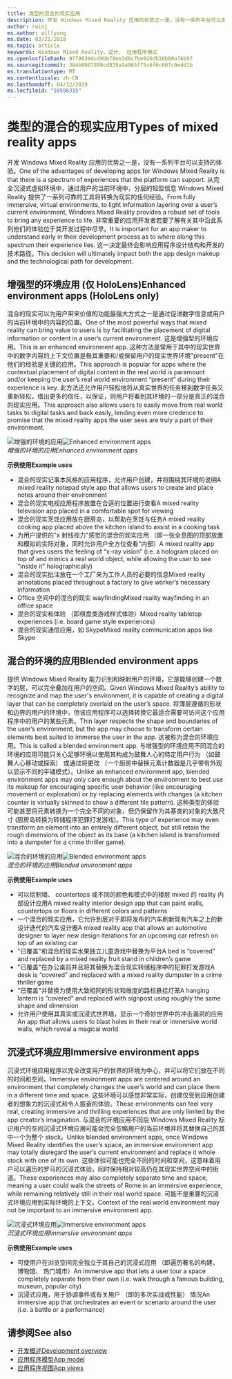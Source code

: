 ```yaml
---
title: 类型的混合的现实应用
description: 开发 Windows Mixed Reality 应用的优势之一是，没有一系列平台可以支持完全沉浸式虚拟环境中，到通过用户的当前 environmentl 浅信息分层的体验。
author: rwinj
ms.author: willyang
ms.date: 03/21/2018
ms.topic: article
keywords: Windows Mixed Reality，设计、 应用程序模式
ms.openlocfilehash: 97f8039dcd9bbf8ee3d6c7be926db16b60a76b97
ms.sourcegitcommit: 384b0087899cd835a3a965f75c6f6c607c9edd1b
ms.translationtype: MT
ms.contentlocale: zh-CN
ms.lasthandoff: 04/12/2019
ms.locfileid: "59590335"
---
```

# <a name="types-of-mixed-reality-apps"></a><span data-ttu-id="57bbb-104">类型的混合的现实应用</span><span class="sxs-lookup"><span data-stu-id="57bbb-104">Types of mixed reality apps</span></span>

<span data-ttu-id="57bbb-105">开发 Windows Mixed Reality 应用的优势之一是，没有一系列平台可以支持的体验。</span><span class="sxs-lookup"><span data-stu-id="57bbb-105">One of the advantages of developing apps for Windows Mixed Reality is that there is a spectrum of experiences that the platform can support.</span></span> <span data-ttu-id="57bbb-106">从完全沉浸式虚拟环境中，通过用户的当前环境中，分层的轻型信息 Windows Mixed Reality 提供了一系列可靠的工具将转换为现实的任何经验。</span><span class="sxs-lookup"><span data-stu-id="57bbb-106">From fully immersive, virtual environments, to light information layering over a user’s current environment, Windows Mixed Reality provides a robust set of tools to bring any experience to life.</span></span> <span data-ttu-id="57bbb-107">非常重要的应用开发者若要了解有关其中沿此系列他们的体验位于其开发过程中尽早。</span><span class="sxs-lookup"><span data-stu-id="57bbb-107">It is important for an app maker to understand early in their development process as to where along this spectrum their experience lies.</span></span> <span data-ttu-id="57bbb-108">这一决定最终会影响应用程序设计结构和开发的技术路径。</span><span class="sxs-lookup"><span data-stu-id="57bbb-108">This decision will ultimately impact both the app design makeup and the technological path for development.</span></span>

## <a name="enhanced-environment-apps-hololens-only"></a><span data-ttu-id="57bbb-109">增强型的环境应用 (仅 HoloLens)</span><span class="sxs-lookup"><span data-stu-id="57bbb-109">Enhanced environment apps (HoloLens only)</span></span>

<span data-ttu-id="57bbb-110">混合的现实可以为用户带来价值的功能最强大方式之一是通过促进数字信息或用户的当前环境中的内容的位置。</span><span class="sxs-lookup"><span data-stu-id="57bbb-110">One of the most powerful ways that mixed reality can bring value to users is by facilitating the placement of digital information or content in a user’s current environment.</span></span> <span data-ttu-id="57bbb-111">这是增强型的环境应用。</span><span class="sxs-lookup"><span data-stu-id="57bbb-111">This is an enhanced environment app.</span></span> <span data-ttu-id="57bbb-112">这种方法是常用于其中的现实世界中的数字内容的上下文位置是极其重要和/或保留用户的现实世界环境"present"在他们的经验是关键的应用。</span><span class="sxs-lookup"><span data-stu-id="57bbb-112">This approach is popular for apps where the contextual placement of digital content in the real world is paramount and/or keeping the user’s real world environment “present” during their experience is key.</span></span> <span data-ttu-id="57bbb-113">此方法还允许用户轻松地将从真实世界的任务移到数字任务又重新轻松，借出更多的信任，以保证，则用户将看到其环境的一部分是真正的混合的现实应用。</span><span class="sxs-lookup"><span data-stu-id="57bbb-113">This approach also allows users to easily move from real world tasks to digital tasks and back easily, lending even more credence to promise that the mixed reality apps the user sees are truly a part of their environment.</span></span>

<span data-ttu-id="57bbb-114">![增强的环境的应用](images/enhancedenvironmentapps-640px.jpg)</span><span class="sxs-lookup"><span data-stu-id="57bbb-114">![Enhanced environment apps](images/enhancedenvironmentapps-640px.jpg)</span></span><br>
<span data-ttu-id="57bbb-115">*增强的环境的应用*</span><span class="sxs-lookup"><span data-stu-id="57bbb-115">*Enhanced environment apps*</span></span>

<span data-ttu-id="57bbb-116">**示例使用**</span><span class="sxs-lookup"><span data-stu-id="57bbb-116">**Example uses**</span></span>
* <span data-ttu-id="57bbb-117">混合的现实记事本风格的应用程序，允许用户创建，并将围绕其环境的说明</span><span class="sxs-lookup"><span data-stu-id="57bbb-117">A mixed reality notepad style app that allows users to create and place notes around their environment</span></span>
* <span data-ttu-id="57bbb-118">混合的现实电视应用程序放置在合适的位置进行查看</span><span class="sxs-lookup"><span data-stu-id="57bbb-118">A mixed reality television app placed in a comfortable spot for viewing</span></span>
* <span data-ttu-id="57bbb-119">混合的现实烹饪应用放在厨房岛，以帮助在烹饪与任务</span><span class="sxs-lookup"><span data-stu-id="57bbb-119">A mixed reality cooking app placed above the kitchen island to assist in a cooking task</span></span>
* <span data-ttu-id="57bbb-120">为用户提供的"x 射线视力"感觉的混合的现实应用 （即一张全息图的顶部放置和模拟的实际对象，同时允许用户全方位查看"内部）</span><span class="sxs-lookup"><span data-stu-id="57bbb-120">A mixed reality app that gives users the feeling of “x-ray vision” (i.e. a hologram placed on top of and mimics a real world object, while allowing the user to see “inside it” holographically)</span></span>
* <span data-ttu-id="57bbb-121">混合的现实批注放在一个工厂来为工作人员的必要的信息</span><span class="sxs-lookup"><span data-stu-id="57bbb-121">Mixed reality annotations placed throughout a factory to give worker’s necessary information</span></span>
* <span data-ttu-id="57bbb-122">Office 空间中的混合的现实 wayfinding</span><span class="sxs-lookup"><span data-stu-id="57bbb-122">Mixed reality wayfinding in an office space</span></span>
* <span data-ttu-id="57bbb-123">混合的现实和体验 （即棋盘类游戏样式体验）</span><span class="sxs-lookup"><span data-stu-id="57bbb-123">Mixed reality tabletop experiences (i.e. board game style experiences)</span></span>
* <span data-ttu-id="57bbb-124">混合的现实通信应用，如 Skype</span><span class="sxs-lookup"><span data-stu-id="57bbb-124">Mixed reality communication apps like Skype</span></span>

## <a name="blended-environment-apps"></a><span data-ttu-id="57bbb-125">混合的环境的应用</span><span class="sxs-lookup"><span data-stu-id="57bbb-125">Blended environment apps</span></span>

<span data-ttu-id="57bbb-126">提供 Windows Mixed Reality 能力识别和映射用户的环境，它是能够创建一个数字的层，可以完全叠加在用户的空间。</span><span class="sxs-lookup"><span data-stu-id="57bbb-126">Given Windows Mixed Reality’s ability to recognize and map the user's environment, it is capable of creating a digital layer that can be completely overlaid on the user’s space.</span></span> <span data-ttu-id="57bbb-127">将薄层遵循的形状和边界的用户的环境中，但该应用程序可以选择转换它最适合需要可访问这个应用程序中的用户的某些元素。</span><span class="sxs-lookup"><span data-stu-id="57bbb-127">Thin layer respects the shape and boundaries of the user’s environment, but the app may choose to transform certain elements best suited to immerse the user in the app.</span></span> <span data-ttu-id="57bbb-128">这被称为混合的环境应用。</span><span class="sxs-lookup"><span data-stu-id="57bbb-128">This is called a blended environment app.</span></span> <span data-ttu-id="57bbb-129">与增强型的环境应用不同混合的环境的应用可能只关心足够环境以使用其构成为鼓舞人心的特定用户行为 （如鼓舞人心移动或探索） 或通过将更改 （一个厨房中替换元素计数器是几乎带有外观以显示不同的平铺模式）。</span><span class="sxs-lookup"><span data-stu-id="57bbb-129">Unlike an enhanced environment app, blended environment apps may only care enough about the environment to best use its makeup for encouraging specific user behavior (like encouraging movement or exploration) or by replacing elements with changes (a kitchen counter is virtually skinned to show a different tile pattern).</span></span> <span data-ttu-id="57bbb-130">这种类型的体验可能甚至将元素转换为一个完全不同的对象，但仍保留作为其基类的对象的大致尺寸 (厨房岛转换为转储程序犯罪打发游戏)。</span><span class="sxs-lookup"><span data-stu-id="57bbb-130">This type of experience may even transform an element into an entirely different object, but still retain the rough dimensions of the object as its base (a kitchen island is transformed into a dumpster for a crime thriller game).</span></span>

<span data-ttu-id="57bbb-131">![混合的环境的应用](images/blendedenvironmentapps-640px.jpg)</span><span class="sxs-lookup"><span data-stu-id="57bbb-131">![Blended environment apps](images/blendedenvironmentapps-640px.jpg)</span></span><br>
<span data-ttu-id="57bbb-132">*混合的环境的应用*</span><span class="sxs-lookup"><span data-stu-id="57bbb-132">*Blended environment apps*</span></span>

<span data-ttu-id="57bbb-133">**示例使用**</span><span class="sxs-lookup"><span data-stu-id="57bbb-133">**Example uses**</span></span>
* <span data-ttu-id="57bbb-134">可以绘制墙、 countertops 或不同的颜色和模式中的楼层 mixed 的 reality 内部设计应用</span><span class="sxs-lookup"><span data-stu-id="57bbb-134">A mixed reality interior design app that can paint walls, countertops or floors in different colors and patterns</span></span>
* <span data-ttu-id="57bbb-135">一个混合的现实应用，它允许到层对于即将发布的汽车刷新现有汽车之上的新设计迭代的汽车设计器</span><span class="sxs-lookup"><span data-stu-id="57bbb-135">A mixed reality app that allows an automotive designer to layer new design iterations for an upcoming car refresh on top of an existing car</span></span>
* <span data-ttu-id="57bbb-136">"已覆盖"和混合的现实水果独立儿童游戏中替换为平台</span><span class="sxs-lookup"><span data-stu-id="57bbb-136">A bed is “covered” and replaced by a mixed reality fruit stand in children’s game</span></span>
* <span data-ttu-id="57bbb-137">"已覆盖"在办公桌前并且将其替换为混合现实转储程序中的犯罪打发游戏</span><span class="sxs-lookup"><span data-stu-id="57bbb-137">A desk is “covered” and replaced with a mixed reality dumpster in a crime thriller game</span></span>
* <span data-ttu-id="57bbb-138">"已覆盖"并替换为使用大致相同的形状和维度的路标悬挂灯笼</span><span class="sxs-lookup"><span data-stu-id="57bbb-138">A hanging lantern is “covered” and replaced with signpost using roughly the same shape and dimension</span></span>
* <span data-ttu-id="57bbb-139">允许用户使用其真实或沉浸式世界墙，显示一个奇妙世界中的冲击漏洞的应用</span><span class="sxs-lookup"><span data-stu-id="57bbb-139">An app that allows users to blast holes in their real or immersive world walls, which reveal a magical world</span></span>

## <a name="immersive-environment-apps"></a><span data-ttu-id="57bbb-140">沉浸式环境应用</span><span class="sxs-lookup"><span data-stu-id="57bbb-140">Immersive environment apps</span></span>

<span data-ttu-id="57bbb-141">沉浸式环境应用程序以完全改变用户的世界的环境为中心，并可以将它们放在不同的时间和空间。</span><span class="sxs-lookup"><span data-stu-id="57bbb-141">Immersive environment apps are centered around an environment that completely changes the user’s world and can place them in a different time and space.</span></span> <span data-ttu-id="57bbb-142">这些环境可以感觉非常实际，创建仅受到应用创建者的想象力的沉浸式和令人振奋的体验。</span><span class="sxs-lookup"><span data-stu-id="57bbb-142">These environments can feel very real, creating immersive and thrilling experiences that are only limited by the app creator’s imagination.</span></span> <span data-ttu-id="57bbb-143">与混合的环境应用不同后 Windows Mixed Reality 标识用户的空间沉浸式环境应用可能会完全忽略用户的当前环境并将其替换自己的其中一个为整个 stock。</span><span class="sxs-lookup"><span data-stu-id="57bbb-143">Unlike blended environment apps, once Windows Mixed Reality identifies the user’s space, an immersive environment app may totally disregard the user’s current environment and replace it whole stock with one of its own.</span></span> <span data-ttu-id="57bbb-144">这些体验可能也完全不同的时间和空间，这意味着用户可以遍历的罗马的沉浸式体验，同时保持相对较高仍在其现实世界空间中的街道。</span><span class="sxs-lookup"><span data-stu-id="57bbb-144">These experiences may also completely separate time and space, meaning a user could walk the streets of Rome in an immersive experience, while remaining relatively still in their real world space.</span></span> <span data-ttu-id="57bbb-145">可能不是重要的沉浸式环境应用到实际环境的上下文。</span><span class="sxs-lookup"><span data-stu-id="57bbb-145">Context of the real world environment may not be important to an immersive environment app.</span></span>

<span data-ttu-id="57bbb-146">![沉浸式环境应用](images/windows-mixed-reality-640px.jpg)</span><span class="sxs-lookup"><span data-stu-id="57bbb-146">![Immersive environment apps](images/windows-mixed-reality-640px.jpg)</span></span><br>
<span data-ttu-id="57bbb-147">*沉浸式环境应用*</span><span class="sxs-lookup"><span data-stu-id="57bbb-147">*Immersive environment apps*</span></span>

<span data-ttu-id="57bbb-148">**示例使用**</span><span class="sxs-lookup"><span data-stu-id="57bbb-148">**Example uses**</span></span>
* <span data-ttu-id="57bbb-149">可使用户在浏览空间完全独立于其自己的沉浸式应用 （即遍历著名的构建、 博物馆、 热门城市）</span><span class="sxs-lookup"><span data-stu-id="57bbb-149">An immersive app that lets a user tour a space completely separate from their own (i.e. walk through a famous building, museum, popular city)</span></span>
* <span data-ttu-id="57bbb-150">沉浸式应用，用于协调事件或有关用户 （即的多次实战或性能） 情况</span><span class="sxs-lookup"><span data-stu-id="57bbb-150">An immersive app that orchestrates an event or scenario around the user (i.e. a battle or a performance)</span></span>

## <a name="see-also"></a><span data-ttu-id="57bbb-151">请参阅</span><span class="sxs-lookup"><span data-stu-id="57bbb-151">See also</span></span>
* [<span data-ttu-id="57bbb-152">开发概述</span><span class="sxs-lookup"><span data-stu-id="57bbb-152">Development overview</span></span>](development-overview.md)
* [<span data-ttu-id="57bbb-153">应用程序模型</span><span class="sxs-lookup"><span data-stu-id="57bbb-153">App model</span></span>](app-model.md)
* [<span data-ttu-id="57bbb-154">应用程序视图</span><span class="sxs-lookup"><span data-stu-id="57bbb-154">App views</span></span>](app-views.md)
